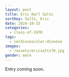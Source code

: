 ```yaml
---
layout: post
title: Eric Karl Saltz
sortKey: Saltz, Eric
date: 2024-10-15
categories:
  - class-of-1970
tags:
  - cardiovascular-disease
images:
  - /assets/ericsaltz70.jpg
gender: male
---
```

E﻿ntry coming soon.
